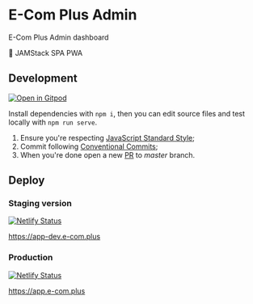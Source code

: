 # E-Com Plus Admin

E-Com Plus Admin dashboard

:hammer: JAMStack SPA PWA

## Development

[![Open in Gitpod](https://gitpod.io/button/open-in-gitpod.svg)](https://gitpod.io/#https://github.com/ecomplus/admin)

Install dependencies with `npm i`, then you can edit source files and test locally with `npm run serve`.

1. Ensure you're respecting [JavaScript Standard Style](https://standardjs.com/);
2. Commit following [Conventional Commits](https://www.conventionalcommits.org/en/v1.0.0/);
3. When you're done open a new [PR](https://github.com/ecomplus/client/pulls) to _master_ branch.

## Deploy

### Staging version

[![Netlify Status](https://api.netlify.com/api/v1/badges/974ff9b8-3d03-484d-bd33-1d356417394f/deploy-status)](https://app.netlify.com/sites/ecomplus-admin-dev/deploys)

https://app-dev.e-com.plus

### Production

[![Netlify Status](https://api.netlify.com/api/v1/badges/721420a9-4795-485b-9f5a-d56f87c87ae7/deploy-status)](https://app.netlify.com/sites/ecomplus-admin/deploys)

https://app.e-com.plus

